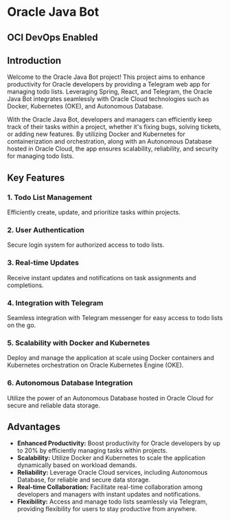 # Oracle Java Bot
## OCI DevOps Enabled

## Introduction

Welcome to the Oracle Java Bot project! This project aims to enhance productivity for Oracle developers by providing a Telegram web app for managing todo lists. Leveraging Spring, React, and Telegram, the Oracle Java Bot integrates seamlessly with Oracle Cloud technologies such as Docker, Kubernetes (OKE), and Autonomous Database.

With the Oracle Java Bot, developers and managers can efficiently keep track of their tasks within a project, whether it's fixing bugs, solving tickets, or adding new features. By utilizing Docker and Kubernetes for containerization and orchestration, along with an Autonomous Database hosted in Oracle Cloud, the app ensures scalability, reliability, and security for managing todo lists.

## Key Features

### 1. Todo List Management
Efficiently create, update, and prioritize tasks within projects.

### 2. User Authentication
Secure login system for authorized access to todo lists.

### 3. Real-time Updates
Receive instant updates and notifications on task assignments and completions.

### 4. Integration with Telegram
Seamless integration with Telegram messenger for easy access to todo lists on the go.

### 5. Scalability with Docker and Kubernetes
Deploy and manage the application at scale using Docker containers and Kubernetes orchestration on Oracle Kubernetes Engine (OKE).

### 6. Autonomous Database Integration
Utilize the power of an Autonomous Database hosted in Oracle Cloud for secure and reliable data storage.

## Advantages

- **Enhanced Productivity:** Boost productivity for Oracle developers by up to 20% by efficiently managing tasks within projects.
- **Scalability:** Utilize Docker and Kubernetes to scale the application dynamically based on workload demands.
- **Reliability:** Leverage Oracle Cloud services, including Autonomous Database, for reliable and secure data storage.
- **Real-time Collaboration:** Facilitate real-time collaboration among developers and managers with instant updates and notifications.
- **Flexibility:** Access and manage todo lists seamlessly via Telegram, providing flexibility for users to stay productive from anywhere.


